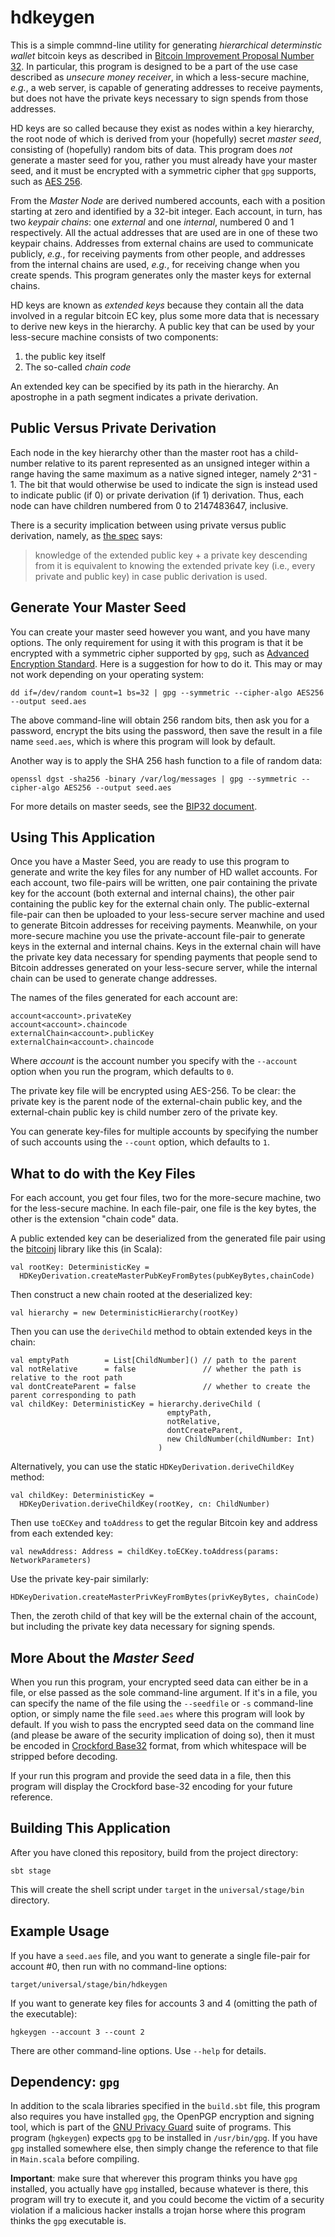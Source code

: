 hdkeygen
========

This is a simple commnd-line utility for generating _hierarchical
determinstic wallet_ bitcoin keys as described in
[Bitcoin Improvement Proposal Number 32](https://en.bitcoin.it/wiki/BIP_0032).
In particular, this program is designed to be a part of the use case described as
_unsecure money receiver_, in which a less-secure machine, _e.g._, a
web server, is capable of generating addresses to receive payments,
but does not have the private keys necessary to sign spends from those
addresses.

HD keys are so called because they exist as nodes within a key
hierarchy, the root node of which is derived from your (hopefully)
secret _master seed_, consisting of (hopefully) random bits of data.
This program does _not_ generate a master seed for you, rather you
must already have your master seed, and it must be encrypted with a
symmetric cipher that `gpg` supports, such as [AES
256](http://en.wikipedia.org/wiki/Advanced_Encryption_Standard).

From the _Master Node_ are derived numbered accounts, each with a
position starting at zero and identified by a 32-bit integer.  Each
account, in turn, has two _keypair chains_: one _external_ and one
_internal_, numbered 0 and 1 respectively.  All the actual addresses
that are used are in one of these two keypair chains.  Addresses from
external chains are used to communicate publicly, _e.g._, for
receiving payments from other people, and addresses from the internal
chains are used, _e.g._, for receiving change when you create spends.
This program generates only the master keys for external chains.

HD keys are known as _extended keys_ because they contain all the data
involved in a regular bitcoin EC key, plus some more data that is
necessary to derive new keys in the hierarchy.  A public key that can
be used by your less-secure machine consists of two components:

1. the public key itself
2. The so-called _chain code_

An extended key can be specified by its path in the hierarchy.  An
apostrophe in a path segment indicates a private derivation.

Public Versus Private Derivation
--------------------------------

Each node in the key hierarchy other than the master root has a
child-number relative to its parent represented as an unsigned integer
within a range having the same maximum as a native signed integer,
namely 2^31 - 1.  The bit that would otherwise be used to indicate the
sign is instead used to indicate public (if 0) or private derivation
(if 1) derivation.  Thus, each node can have children numbered from 0
to 2147483647, inclusive.

There is a security implication between using private versus public
derivation, namely, as
[the spec](https://github.com/bitcoin/bips/blob/master/bip-0032.mediawiki#security)
says:

> knowledge of the extended public key + a private key descending from
> it is equivalent to knowing the extended private key (i.e., every
> private and public key) in case public derivation is used.

Generate Your Master Seed
-------------------------

You can create your master seed however you want, and you have many
options.  The only requirement for using it with this program is that
it be encrypted with a symmetric cipher supported by `gpg`, such
as [Advanced Encryption
Standard](](http://en.wikipedia.org/wiki/Advanced_Encryption_Standard)).
Here is a suggestion for how to do it.  This may or may not
work depending on your operating system:

    dd if=/dev/random count=1 bs=32 | gpg --symmetric --cipher-algo AES256 --output seed.aes

The above command-line will obtain 256 random bits, then ask you for a
password, encrypt the bits using the password, then save the result in
a file name `seed.aes`, which is where this program will look by
default.

Another way is to apply the SHA 256 hash function to a file of random
data:

    openssl dgst -sha256 -binary /var/log/messages | gpg --symmetric --cipher-algo AES256 --output seed.aes

For more details on master seeds, see the
[BIP32 document](https://en.bitcoin.it/wiki/BIP_0032#Master_key_generation).

Using This Application
----------------------

Once you have a Master Seed, you are ready to use this program to
generate and write the key files for any number of HD wallet accounts.
For each account, two file-pairs will be written, one pair containing
the private key for the account (both external and internal chains),
the other pair containing the public key for the external chain only.
The public-external file-pair can then be uploaded to your less-secure
server machine and used to generate Bitcoin addresses for receiving
payments.  Meanwhile, on your more-secure machine you use the
private-account file-pair to generate keys in the external and
internal chains.  Keys in the external chain will have the private key
data necessary for spending payments that people send to Bitcoin
addresses generated on your less-secure server, while the internal
chain can be used to generate change addresses.

The names of the files generated for each account are:

    account<account>.privateKey
    account<account>.chaincode
    externalChain<account>.publicKey
    externalChain<account>.chaincode


Where _account_ is the account number you specify with the `--account`
option when you run the program, which defaults to `0`.

The private key file will be encrypted using AES-256.  To be clear:
the private key is the parent node of the external-chain public key,
and the external-chain public key is child number zero of the private
key.

You can generate key-files for multiple accounts by specifying the number of
such accounts using the `--count` option, which defaults to `1`.

What to do with the Key Files
-----------------------------

For each account, you get four files, two for the more-secure machine,
two for the less-secure machine.  In each file-pair, one file is the
key bytes, the other is the extension "chain code" data.

A public extended key can be deserialized from the generated file pair
using the [bitcoinj](https://code.google.com/p/bitcoinj/) library like
this (in Scala):

    val rootKey: DeterministicKey =
	  HDKeyDerivation.createMasterPubKeyFromBytes(pubKeyBytes,chainCode)

Then construct a new chain rooted at the deserialized key:

    val hierarchy = new DeterministicHierarchy(rootKey)

Then you can use the `deriveChild` method to obtain extended keys in the
chain:

    val emptyPath        = List[ChildNumber]() // path to the parent
	val notRelative      = false               // whether the path is relative to the root path
	val dontCreateParent = false               // whether to create the parent corresponding to path
    val childKey: DeterministicKey = hierarchy.deriveChild (
	                                   emptyPath,
				                       notRelative,
				                       dontCreateParent,
				                       new ChildNumber(childNumber: Int)
                                     )

Alternatively, you can use the static `HDKeyDerivation.deriveChildKey` method:

	val childKey: DeterministicKey =
	  HDKeyDerivation.deriveChildKey(rootKey, cn: ChildNumber)

Then use `toECKey` and `toAddress` to get the regular Bitcoin key and
address from each extended key:

    val newAddress: Address = childKey.toECKey.toAddress(params: NetworkParameters)

Use the private key-pair similarly:

    HDKeyDerivation.createMasterPrivKeyFromBytes(privKeyBytes, chainCode)
	
Then, the zeroth child of that key will be the external chain of the
account, but including the private key data necessary for signing spends.

More About the _Master Seed_
----------------------------

When you run this program, your encrypted seed data can either be in a
file, or else passed as the sole command-line argument.  If it's in a
file, you can specify the name of the file using the `--seedfile` or
`-s` command-line option, or simply name the file `seed.aes` where
this program will look by default.  If you wish to pass the encrypted
seed data on the command line (and please be aware of the security
implication of doing so), then it must be encoded in
[Crockford Base32](http://www.crockford.com/wrmg/base32.html) format,
from which whitespace will be stripped before decoding.

If your run this program and provide the seed data in a file, then
this program will display the Crockford base-32 encoding for your
future reference.

Building This Application
-------------------------

After you have cloned this repository, build from the project directory:

    sbt stage

This will create the shell script under `target` in the
`universal/stage/bin` directory.

Example Usage
-------------

If you have a `seed.aes` file, and you want to generate a single
file-pair for account #0, then run with no command-line options:

    target/universal/stage/bin/hdkeygen

If you want to generate key files for accounts 3 and 4 (omitting the
path of the executable):

    hgkeygen --account 3 --count 2

There are other command-line options.  Use `--help` for details.

Dependency: `gpg`
-----------------

In addition to the scala libraries specified in the `build.sbt` file,
this program also requires you have installed `gpg`, the OpenPGP
encryption and signing tool, which is part of the
[GNU Privacy Guard](http://www.gnu.org/software/gnupg/) suite of
programs.  This program (`hgkeygen`) expects `gpg` to be installed in
`/usr/bin/gpg`.  If you have `gpg` installed somewhere else, then
simply change the reference to that file in `Main.scala` before
compiling.

**Important**: make sure that wherever this program thinks you have
`gpg` installed, you actually have `gpg` installed, because whatever
is there, this program will try to execute it, and you could become
the victim of a security violation if a malicious hacker installs a
trojan horse where this program thinks the `gpg` executable is.
